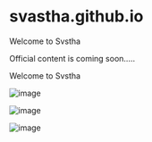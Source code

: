 # svastha.github.io

Welcome to Svstha

Official content is coming soon.....


Welcome to Svstha

![image](https://user-images.githubusercontent.com/100746331/156294102-f309cf2b-a1f0-4d79-953a-1350f63651c0.png)


![image](https://user-images.githubusercontent.com/100746331/156295200-60e84b03-f6f1-4843-b1a7-6c416d515186.png)

![image](https://user-images.githubusercontent.com/100746331/156334376-a89cdbdc-9fc6-4d78-91c6-f802c00ee3ae.png)


